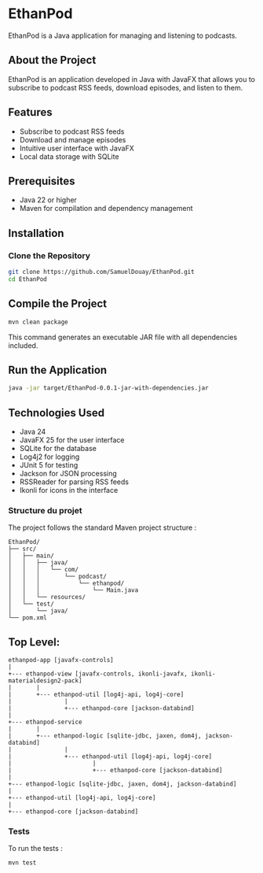 # EthanPod

EthanPod is a Java application for managing and listening to podcasts.

## About the Project

EthanPod is an application developed in Java with JavaFX that allows you to subscribe to podcast RSS feeds, download episodes, and listen to them.

## Features

- Subscribe to podcast RSS feeds
- Download and manage episodes
- Intuitive user interface with JavaFX
- Local data storage with SQLite

## Prerequisites

- Java 22 or higher
- Maven for compilation and dependency management

## Installation

### Clone the Repository

```bash
git clone https://github.com/SamuelDouay/EthanPod.git
cd EthanPod
```

## Compile the Project

````bash
mvn clean package
````
This command generates an executable JAR file with all dependencies included.

## Run the Application

````bash
java -jar target/EthanPod-0.0.1-jar-with-dependencies.jar
````
## Technologies Used

- Java 24
- JavaFX 25 for the user interface
- SQLite for the database
- Log4j2 for logging
- JUnit 5 for testing
- Jackson for JSON processing
- RSSReader for parsing RSS feeds
- Ikonli for icons in the interface

### Structure du projet

The project follows the standard Maven project structure :

```
EthanPod/
├── src/
│   ├── main/
│   │   ├── java/
│   │   │   └── com/
│   │   │       └── podcast/
│   │   │           └── ethanpod/
│   │   │               └── Main.java
│   │   └── resources/
│   └── test/
│       └── java/
└── pom.xml
```

## Top Level:

```
ethanpod-app [javafx-controls]
|
+--- ethanpod-view [javafx-controls, ikonli-javafx, ikonli-materialdesign2-pack]
|       |
|       +--- ethanpod-util [log4j-api, log4j-core]
|               |
|               +--- ethanpod-core [jackson-databind]
|
+--- ethanpod-service
|       |
|       +--- ethanpod-logic [sqlite-jdbc, jaxen, dom4j, jackson-databind]
|               |
|               +--- ethanpod-util [log4j-api, log4j-core]
|                       |
|                       +--- ethanpod-core [jackson-databind]
|
+--- ethanpod-logic [sqlite-jdbc, jaxen, dom4j, jackson-databind]
|
+--- ethanpod-util [log4j-api, log4j-core]
|
+--- ethanpod-core [jackson-databind]
```

### Tests

To run the tests :

```bash
mvn test
```